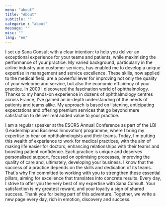 ```yaml
---
menu: "about"
title: "About"
subtitle: ""
categorie : "about"
message: ""
misc: ""
lang: "en"
---
```

I set up Sana Consult with a clear intention: to help you deliver an exceptional experience for your teams and patients, while maximising the performance of your practice. My varied background, particularly in the airline industry and customer services, has enabled me to develop a unique expertise in management and service excellence. These skills, now applied to the medical field, are a powerful lever for improving not only the quality of your welcome and service, but also the economic efficiency of your practice. In 2009 I discovered the fascination world of ophthalmology. Thanks to my hands-on experience in dozens of ophthalmology centres across France, I've gained an in-depth understanding of the needs of patients and teams alike. My approach is based on listening, anticipating expectations and offering premium services that go beyond mere satisfaction to deliver real added value to your practice.

I am a regular speaker at the ESCRS Annual Conference as part of the LBI (Leadership and Business Innovation) programme, where I bring my expertise to bear on ophthalmologists and their teams. Today, I'm putting this wealth of experience to work for medical practices, with the aim of making life easier for doctors, enhancing relationships with their teams and boosting patient confidence. Each practice is unique and deserves personalised support, focused on optimising processes, improving the quality of care and, ultimately, developing your business. I know that the success of a practice depends on the skills and dedication of its teams. That's why I'm committed to working with you to strengthen these essential pillars, aiming for excellence that translates into concrete results. Every day, I strive to offer you the very best of my expertise with Sana Consult. Your satisfaction is my greatest reward, and your loyalty a sign of shared success. Thank you for being part of this adventure. Together, we write a new page every day, rich in emotion, discovery and success.


